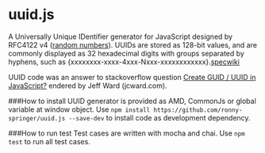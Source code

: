 # uuid.js
A Universally Unique IDentifier generator for JavaScript designed by RFC4122 v4 ([random numbers][1]).
UUIDs are stored as 128-bit values, and are commonly displayed as 32 hexadecimal digits with groups separated by hyphens, such as {xxxxxxxx-xxxx-4xxx-Nxxx-xxxxxxxxxxxx}.[spec][2][wiki][3]

UUID code was an answer to stackoverflow question [Create GUID / UUID in JavaScript?][4] endered by Jeff Ward (jcward.com).

###How to install 
UUID generator is provided as AMD, CommonJs or global variable at window object.
Use `npm install https://github.com/ronny-springer/uuid.js --save-dev` to install code as development dependency.

###How to run test
Test cases are written with mocha and chai.
Use `npm test` to run all test cases.

[1]: https://en.wikipedia.org/wiki/Universally_unique_identifier
[2]: http://www.ietf.org/rfc/rfc4122.txt
[3]: https://en.wikipedia.org/wiki/Universally_unique_identifier
[4]: http://stackoverflow.com/questions/105034/how-to-create-a-guid-uuid-in-javascript/21963136#21963136
